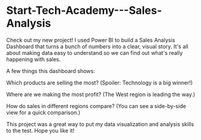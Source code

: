 # Start-Tech-Academy---Sales-Analysis
Check out my new project! I used Power BI to build a Sales Analysis Dashboard that turns a bunch of numbers into a clear, visual story. It's all about making data easy to understand so we can find out what's really happening with sales.

A few things this dashboard shows:

Which products are selling the most? (Spoiler: Technology is a big winner!)

Where are we making the most profit? (The West region is leading the way.)

How do sales in different regions compare? (You can see a side-by-side view for a quick comparison.)

This project was a great way to put my data visualization and analysis skills to the test. Hope you like it!
